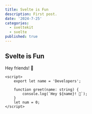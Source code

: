 ```yaml
---
title: Svelte is Fun
description: First post.
date: '2024-7-25'
categories:
  - sveltekit
  - svelte
published: true
---
```


## Svelte is Fun

Hey friends! 👋

```svelte
<script>
	export let name = 'Developers';

	function greet(name: string) {
		console.log(`Hey ${name}! 👋`);
	}
	let num = 0;
</script>
```
